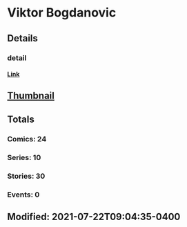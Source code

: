 # Viktor  Bogdanovic 
## Details
### detail
#### [Link](http://marvel.com/comics/creators/13914/viktor_bogdanovic?utm_campaign=apiRef&utm_source=225578a89fc76f3d20fbffda5d17a88d)
## [Thumbnail](http://i.annihil.us/u/prod/marvel/i/mg/b/40/image_not_available.jpg)
## Totals
### Comics: 24
### Series: 10
### Stories: 30
### Events: 0
## Modified: 2021-07-22T09:04:35-0400